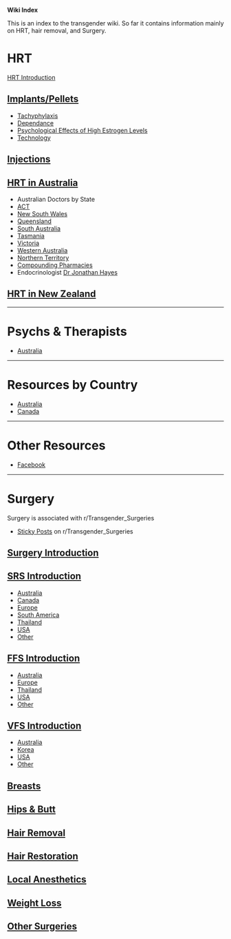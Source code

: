 **Wiki Index**

This is an index to the transgender wiki. So far it contains information mainly on HRT, hair removal, and Surgery.

# HRT

[HRT Introduction](https://www.reddit.com/r/TransWiki/wiki/hrt)

## [Implants/Pellets](https://www.reddit.com/r/TransWiki/wiki/hrt/implants)

* [Tachyphylaxis](https://www.reddit.com/r/TransWiki/wiki/hrt/tachyphylaxis)
* [Dependance](https://www.reddit.com/r/TransWiki/wiki/hrt/dependance)
* [Psychological Effects of High Estrogen Levels](https://www.reddit.com/r/TransWiki/wiki/hrt/psychological-effects)
* [Technology](https://www.reddit.com/r/TransWiki/wiki/hrt/implant-technology)

## [Injections](https://www.reddit.com/r/TransWiki/wiki/hrt/injections)

## [HRT in Australia](https://www.reddit.com/r/TransWiki/wiki/hrt/australia)

* Australian Doctors by State
 * [ACT](https://www.reddit.com/r/TransWiki/wiki/hrt/australia/act)
 * [New South Wales](https://www.reddit.com/r/TransWiki/wiki/hrt/australia/nsw)
 * [Queensland](https://www.reddit.com/r/TransWiki/wiki/hrt/australia/qld)
 * [South Australia](https://www.reddit.com/r/TransWiki/wiki/hrt/australia/sa)
 * [Tasmania](https://www.reddit.com/r/TransWiki/wiki/hrt/australia/tas)
 * [Victoria](https://www.reddit.com/r/TransWiki/wiki/hrt/australia/vic)
 * [Western Australia](https://www.reddit.com/r/TransWiki/wiki/hrt/australia/wa)
 * [Northern Territory](https://www.reddit.com/r/TransWiki/wiki/hrt/australia/nt)
* [Compounding Pharmacies](https://www.reddit.com/r/TransWiki/wiki/compounding-pharmacies/australia)
* Endocrinologist [Dr Jonathan Hayes](https://www.reddit.com/r/TransWiki/wiki/hrt/jon-hayes)

## [HRT in New Zealand](https://www.reddit.com/r/TransWiki/wiki/hrt/new-zealand)

---

# Psychs & Therapists

*  [Australia](https://www.reddit.com/r/TransSurgeriesWiki/wiki/psychs/australia)

---

# Resources by Country

* [Australia](https://www.reddit.com/r/TransWiki/wiki/country/australia)
* [Canada](https://www.reddit.com/r/TransWiki/wiki/country/canada)

---

# Other Resources

* [Facebook](https://www.reddit.com/r/TransWiki/wiki/facebook)

---

# Surgery

Surgery is associated with r/Transgender_Surgeries

* [Sticky Posts](https://www.reddit.com/r/TransSurgeriesWiki/wiki/sticky-posts) on r/Transgender_Surgeries 

## [Surgery Introduction](https://www.reddit.com/r/TransSurgeriesWiki/wiki/index)

## [SRS Introduction](https://www.reddit.com/r/TransSurgeriesWiki/wiki/srs/introduction)

* [Australia](https://www.reddit.com/r/TransSurgeriesWiki/wiki/srs/australia)
* [Canada](https://www.reddit.com/r/TransSurgeriesWiki/wiki/srs/canada)
* [Europe](https://www.reddit.com/r/TransSurgeriesWiki/wiki/srs/europe)
* [South America](https://www.reddit.com/r/TransSurgeriesWiki/wiki/srs/south-america)
* [Thailand](https://www.reddit.com/r/TransSurgeriesWiki/wiki/srs/thailand)
* [USA](https://www.reddit.com/r/TransSurgeriesWiki/wiki/srs/usa)
* [Other](https://www.reddit.com/r/TransSurgeriesWiki/wiki/srs/other)

## [FFS Introduction](https://www.reddit.com/r/TransSurgeriesWiki/wiki/ffs/introduction)

* [Australia](https://www.reddit.com/r/TransSurgeriesWiki/wiki/ffs/australia)
* [Europe](https://www.reddit.com/r/TransSurgeriesWiki/wiki/ffs/europe)
* [Thailand](https://www.reddit.com/r/TransSurgeriesWiki/wiki/ffs/thailand)
* [USA](https://www.reddit.com/r/TransSurgeriesWiki/wiki/ffs/usa)
* [Other](https://www.reddit.com/r/TransSurgeriesWiki/wiki/ffs/other)

## [VFS Introduction](https://www.reddit.com/r/TransSurgeriesWiki/wiki/vfs/introduction)

* [Australia](https://www.reddit.com/r/TransSurgeriesWiki/wiki/vfs/australia)
* [Korea](https://www.reddit.com/r/TransSurgeriesWiki/wiki/vfs/korea)
* [USA](https://www.reddit.com/r/TransSurgeriesWiki/wiki/vfs/usa)
* [Other](https://www.reddit.com/r/TransSurgeriesWiki/wiki/vfs/other)

## [Breasts](https://www.reddit.com/r/TransSurgeriesWiki/wiki/breasts/introduction)

## [Hips & Butt](https://www.reddit.com/r/TransSurgeriesWiki/wiki/hips-butt/introduction)

## [Hair Removal](https://www.reddit.com/r/TransWiki/wiki/hair-removal)

## [Hair Restoration](https://www.reddit.com/r/TransSurgeriesWiki/wiki/hair-transplant/introduction)

## [Local Anesthetics](https://www.reddit.com/r/TransWiki/wiki/hrt/implants)

## [Weight Loss](https://www.reddit.com/r/TransWiki/wiki/weight-loss)

## [Other Surgeries](https://www.reddit.com/r/TransSurgeriesWiki/wiki/other)
